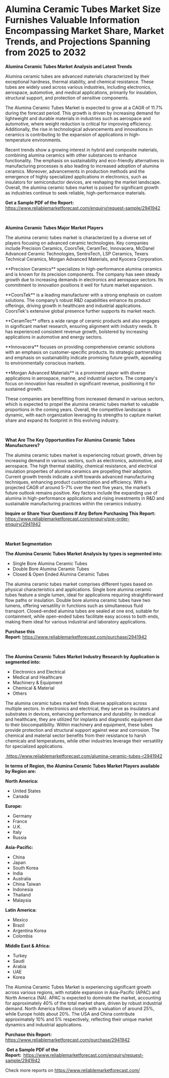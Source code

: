 <p><h1>Alumina Ceramic Tubes Market Size Furnishes Valuable Information Encompassing Market Share, Market Trends, and Projections Spanning from 2025 to 2032</h1></p><p><strong>Alumina Ceramic Tubes Market Analysis and Latest Trends</strong></p>
<p><p>Alumina ceramic tubes are advanced materials characterized by their exceptional hardness, thermal stability, and chemical resistance. These tubes are widely used across various industries, including electronics, aerospace, automotive, and medical applications, primarily for insulation, structural support, and protection of sensitive components.</p><p>The Alumina Ceramic Tubes Market is expected to grow at a CAGR of 11.7% during the forecast period. This growth is driven by increasing demand for lightweight and durable materials in industries such as aerospace and automotive, where weight reduction is critical for improving efficiency. Additionally, the rise in technological advancements and innovations in ceramics is contributing to the expansion of applications in high-temperature environments.</p><p>Recent trends show a growing interest in hybrid and composite materials, combining alumina ceramics with other substances to enhance functionality. The emphasis on sustainability and eco-friendly alternatives in manufacturing processes is also leading to increased adoption of alumina ceramics. Moreover, advancements in production methods and the emergence of highly specialized applications in electronics, such as insulators for semiconductor devices, are reshaping the market landscape. Overall, the alumina ceramic tubes market is poised for significant growth as industries continue to seek reliable, high-performance materials.</p></p>
<p><strong>Get a Sample PDF of the Report:&nbsp;</strong> <a href="https://www.reliablemarketforecast.com/enquiry/request-sample/2941942?utm_campaign=2336&utm_medium=2&utm_source=Github&utm_content=ia&utm_term=15032025&utm_id=alumina-ceramic-tubes">https://www.reliablemarketforecast.com/enquiry/request-sample/2941942</a></p>
<p>&nbsp;</p>
<p><strong>Alumina Ceramic Tubes Major Market Players</strong></p>
<p><p>The alumina ceramic tubes market is characterized by a diverse set of players focusing on advanced ceramic technologies. Key companies include Precision Ceramics, CoorsTek, CeramTec, Innovacera, McDanel Advanced Ceramic Technologies, SentroTech, LSP Ceramics, Texers Technical Ceramics, Morgan Advanced Materials, and Kyocera Corporation.</p><p>**Precision Ceramics** specializes in high-performance alumina ceramics and is known for its precision components. The company has seen steady growth due to increasing demands in electronics and aerospace sectors. Its commitment to innovation positions it well for future market expansion.</p><p>**CoorsTek** is a leading manufacturer with a strong emphasis on custom solutions. The company’s robust R&D capabilities enhance its product offerings, driving growth in healthcare and industrial applications. CoorsTek's extensive global presence further supports its market reach.</p><p>**CeramTec** offers a wide range of ceramic products and also engages in significant market research, ensuring alignment with industry needs. It has experienced consistent revenue growth, bolstered by increasing applications in automotive and energy sectors.</p><p>**Innovacera** focuses on providing comprehensive ceramic solutions with an emphasis on customer-specific products. Its strategic partnerships and emphasis on sustainability indicate promising future growth, appealing to environmentally conscious markets.</p><p>**Morgan Advanced Materials** is a prominent player with diverse applications in aerospace, marine, and industrial sectors. The company's focus on innovation has resulted in significant revenue, positioning it for sustained growth.</p><p>These companies are benefitting from increased demand in various sectors, which is expected to propel the alumina ceramic tubes market to valuable proportions in the coming years. Overall, the competitive landscape is dynamic, with each organization leveraging its strengths to capture market share and expand its footprint in this evolving industry.</p></p>
<p>&nbsp;</p>
<p><strong>What Are The Key Opportunities For Alumina Ceramic Tubes Manufacturers?</strong></p>
<p><p>The alumina ceramic tubes market is experiencing robust growth, driven by increasing demand in various sectors, such as electronics, automotive, and aerospace. The high thermal stability, chemical resistance, and electrical insulation properties of alumina ceramics are propelling their adoption. Current growth trends indicate a shift towards advanced manufacturing techniques, enhancing product customization and efficiency. With a projected CAGR of around 5-7% over the next five years, the market’s future outlook remains positive. Key factors include the expanding use of alumina in high-performance applications and rising investments in R&D and sustainable manufacturing practices within the ceramics industry.</p></p>
<p><strong>Inquire or Share Your Questions If Any Before Purchasing This Report:</strong> <a href="https://www.reliablemarketforecast.com/enquiry/pre-order-enquiry/2941942?utm_campaign=2336&utm_medium=2&utm_source=Github&utm_content=ia&utm_term=15032025&utm_id=alumina-ceramic-tubes">https://www.reliablemarketforecast.com/enquiry/pre-order-enquiry/2941942</a></p>
<p>&nbsp;</p>
<p><strong>Market Segmentation</strong></p>
<p><strong>The Alumina Ceramic Tubes Market Analysis by types is segmented into:</strong></p>
<p><ul><li>Single Bore Alumina Ceramic Tubes</li><li>Double Bore Alumina Ceramic Tubes</li><li>Closed & Open Ended Alumina Ceramic Tubes</li></ul></p>
<p><p>The alumina ceramic tubes market comprises different types based on physical characteristics and applications. Single bore alumina ceramic tubes feature a single lumen, ideal for applications requiring straightforward flow paths or insulation. Double bore alumina ceramic tubes have two lumens, offering versatility in functions such as simultaneous fluid transport. Closed-ended alumina tubes are sealed at one end, suitable for containment, while open-ended tubes facilitate easy access to both ends, making them ideal for various industrial and laboratory applications.</p></p>
<p><strong>Purchase this Report:&nbsp;</strong><a href="https://www.reliablemarketforecast.com/purchase/2941942?utm_campaign=2336&utm_medium=2&utm_source=Github&utm_content=ia&utm_term=15032025&utm_id=alumina-ceramic-tubes">https://www.reliablemarketforecast.com/purchase/2941942</a></p>
<p>&nbsp;</p>
<p><strong>The Alumina Ceramic Tubes Market Industry Research by Application is segmented into:</strong></p>
<p><ul><li>Electronics and Electrical</li><li>Medical and Healthcare</li><li>Machinery & Equipment</li><li>Chemical & Material</li><li>Others</li></ul></p>
<p><p>The alumina ceramic tubes market finds diverse applications across multiple sectors. In electronics and electrical, they serve as insulators and substrates in devices, enhancing performance and durability. In medical and healthcare, they are utilized for implants and diagnostic equipment due to their biocompatibility. Within machinery and equipment, these tubes provide protection and structural support against wear and corrosion. The chemical and material sector benefits from their resistance to harsh chemicals and temperatures, while other industries leverage their versatility for specialized applications.</p></p>
<p><a href="https://www.reliablemarketforecast.com/alumina-ceramic-tubes-r2941942?utm_campaign=2336&utm_medium=2&utm_source=Github&utm_content=ia&utm_term=15032025&utm_id=alumina-ceramic-tubes">&nbsp;https://www.reliablemarketforecast.com/alumina-ceramic-tubes-r2941942</a></p>
<p><strong>In terms of Region, the Alumina Ceramic Tubes Market Players available by Region are:</strong></p>
<p>
    <p> <strong> North America: </strong>
        <ul>
            <li>United States</li>
            <li>Canada</li>
        </ul>
        </p> 
    <p> <strong> Europe: </strong>
        <ul>
            <li>Germany</li>
            <li>France</li>
            <li>U.K.</li>
            <li>Italy</li>
            <li>Russia</li>
        </ul>
        </p> 
    <p> <strong> Asia-Pacific: </strong>
        <ul>
            <li>China</li>
            <li>Japan</li>
            <li>South Korea</li>
            <li>India</li>
            <li>Australia</li>
            <li>China Taiwan</li>
            <li>Indonesia</li>
            <li>Thailand</li>
            <li>Malaysia</li>
        </ul>
        </p> 
    <p> <strong> Latin America: </strong>
        <ul>
            <li>Mexico</li>
            <li>Brazil</li>
            <li>Argentina Korea</li>
            <li>Colombia</li>
        </ul>
        </p> 
    <p> <strong> Middle East & Africa: </strong>
        <ul>
            <li>Turkey</li>
            <li>Saudi</li>
            <li>Arabia</li>
            <li>UAE</li>
            <li>Korea</li>
        </ul>
    </p>
    </p>
<p><p>The Alumina Ceramic Tubes Market is experiencing significant growth across various regions, with notable expansion in Asia-Pacific (APAC) and North America (NA). APAC is expected to dominate the market, accounting for approximately 40% of the total market share, driven by robust industrial demand. North America follows closely with a valuation of around 25%, while Europe holds about 20%. The USA and China contribute approximately 10% and 5% respectively, reflecting their unique market dynamics and industrial applications.</p></p>
<p><strong>Purchase this Report: </strong><a href="https://www.reliablemarketforecast.com/purchase/2941942?utm_campaign=2336&utm_medium=2&utm_source=Github&utm_content=ia&utm_term=15032025&utm_id=alumina-ceramic-tubes">https://www.reliablemarketforecast.com/purchase/2941942</a></p>
<p>&nbsp;<strong>Get a Sample PDF of the Report:&nbsp;&nbsp;</strong><a href="https://www.reliablemarketforecast.com/enquiry/request-sample/2941942?utm_campaign=2336&utm_medium=2&utm_source=Github&utm_content=ia&utm_term=15032025&utm_id=alumina-ceramic-tubes">https://www.reliablemarketforecast.com/enquiry/request-sample/2941942</a></p>
<p><strong></strong></p>
<p>Check more reports on <a href="https://www.reliablemarketforecast.com/?utm_campaign=2336&utm_medium=2&utm_source=Github&utm_content=ia&utm_term=15032025&utm_id=alumina-ceramic-tubes">https://www.reliablemarketforecast.com/</a></p>